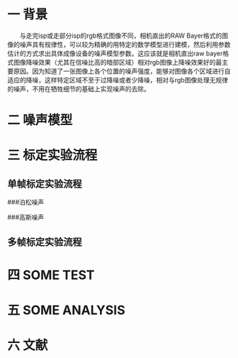 一 **背景**  
========  
&ensp;&ensp;&ensp;&ensp;与走完isp或走部分isp的rgb格式图像不同，相机直出的RAW Bayer格式的图像的噪声具有规律性，可以较为精确的用特定的数学模型进行建模，然后利用参数估计的方式求出具体成像设备的噪声模型参数。这应该就是相机直出raw bayer格式图像降噪效果（尤其在信噪比高的暗部区域）相对rgb图像上降噪效果好的最主要原因。因为知道了一张图像上各个位置的噪声强度，能够对图像各个区域进行自适应的降噪，这样特定区域不至于过降噪或者少降噪，相对与rgb图像处理无规律的噪声，不用在牺牲细节的基础上实现噪声的去除。

二 **噪声模型**
========


三 **标定实验流程**    
========

单帧标定实验流程
------------
###泊松噪声

###高斯噪声

多帧标定实验流程
------------

四 **SOME TEST**
======

五 **SOME ANALYSIS**
======


六 **文献**
======
<!--stackedit_data:
eyJoaXN0b3J5IjpbLTEyODYxNzA5OTcsLTc5NDU5NDg1Nl19
-->